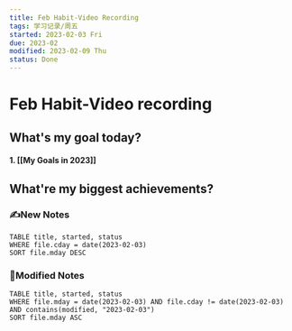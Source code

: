 ```yaml
---
title: Feb Habit-Video Recording
tags: 学习记录/周五
started: 2023-02-03 Fri
due: 2023-02
modified: 2023-02-09 Thu
status: Done
---
```

# Feb Habit-Video recording
## What's my goal today?
#### 1. [[My Goals in 2023]]

## What're my biggest achievements?
### ✍️New Notes

```dataview
TABLE title, started, status
WHERE file.cday = date(2023-02-03)
SORT file.mday DESC
```

### 📝Modified Notes

```dataview
TABLE title, started, status
WHERE file.mday = date(2023-02-03) AND file.cday != date(2023-02-03) AND contains(modified, "2023-02-03")
SORT file.mday ASC
```
